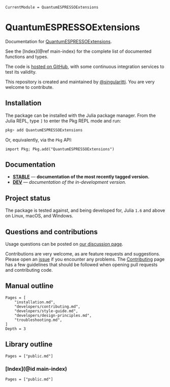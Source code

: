 ```@meta
CurrentModule = QuantumESPRESSOExtensions
```

# QuantumESPRESSOExtensions

Documentation for [QuantumESPRESSOExtensions](https://github.com/MineralsCloud/QuantumESPRESSOExtensions.jl).

See the [Index](@ref main-index) for the complete list of documented functions
and types.

The code is [hosted on GitHub](https://github.com/MineralsCloud/QuantumESPRESSOExtensions.jl),
with some continuous integration services to test its validity.

This repository is created and maintained by [@singularitti](https://github.com/singularitti).
You are very welcome to contribute.

## Installation

The package can be installed with the Julia package manager.
From the Julia REPL, type `]` to enter the Pkg REPL mode and run:

```julia
pkg> add QuantumESPRESSOExtensions
```

Or, equivalently, via the `Pkg` API:

```@repl
import Pkg; Pkg.add("QuantumESPRESSOExtensions")
```

## Documentation

- [**STABLE**](https://MineralsCloud.github.io/QuantumESPRESSOExtensions.jl/stable) — **documentation of the most recently tagged version.**
- [**DEV**](https://MineralsCloud.github.io/QuantumESPRESSOExtensions.jl/dev) — _documentation of the in-development version._

## Project status

The package is tested against, and being developed for, Julia `1.6` and above on Linux,
macOS, and Windows.

## Questions and contributions

Usage questions can be posted on
[our discussion page](https://github.com/MineralsCloud/QuantumESPRESSOExtensions.jl/discussions).

Contributions are very welcome, as are feature requests and suggestions. Please open an
[issue](https://github.com/MineralsCloud/QuantumESPRESSOExtensions.jl/issues)
if you encounter any problems. The [Contributing](@ref) page has
a few guidelines that should be followed when opening pull requests and contributing code.

## Manual outline

```@contents
Pages = [
    "installation.md",
    "developers/contributing.md",
    "developers/style-guide.md",
    "developers/design-principles.md",
    "troubleshooting.md",
]
Depth = 3
```

## Library outline

```@contents
Pages = ["public.md"]
```

### [Index](@id main-index)

```@index
Pages = ["public.md"]
```
